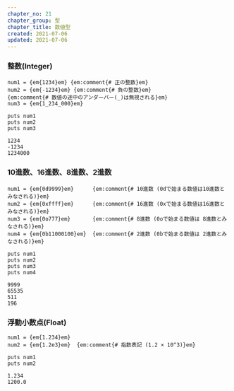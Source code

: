 ```yaml
---
chapter_no: 21
chapter_group: 型
chapter_title: 数値型
created: 2021-07-06
updated: 2021-07-06
---
```

### 整数(Integer)
```
num1 = {em{1234}em} {em:comment{# 正の整数}em}
num2 = {em{-1234}em} {em:comment{# 負の整数}em}
{em:comment{# 数値の途中のアンダーバー(_)は無視される}em}
num3 = {em{1_234_000}em}

puts num1
puts num2
puts num3
```

```output:出力結果
1234
-1234
1234000
```

### 10進数、16進数、8進数、2進数
```
num1 = {em{0d9999}em}      {em:comment{# 10進数 (0dで始まる数値は10進数とみなされる)}em}
num2 = {em{0xffff}em}      {em:comment{# 16進数 (0xで始まる数値は16進数とみなされる)}em}
num3 = {em{0o777}em}       {em:comment{# 8進数 (0oで始まる数値は 8進数とみなされる)}em}
num4 = {em{0b11000100}em}  {em:comment{# 2進数 (0bで始まる数値は 2進数とみなされる)}em}

puts num1
puts num2
puts num3
puts num4
```

```output:出力結果
9999
65535
511
196
```

### 浮動小数点(Float)

```
num1 = {em{1.234}em}
num2 = {em{1.2e3}em}  {em:comment{# 指数表記 (1.2 × 10^3)}em}

puts num1
puts num2
```

```output:出力結果
1.234
1200.0
```
